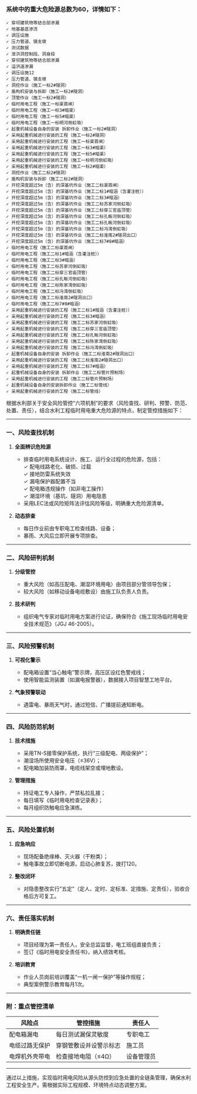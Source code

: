 ### **系统中的重大危险源总数为60，详情如下：**  
	✓ 穿坝建筑物等结合部渗漏
	✓ 地基基底渗流
	✓ 调压设施
	✓ 压力管道、镇支墩
	✓ 测试数据
	✓ 泄洪洞控制段、洞身段
	✓ 穿坝建筑物等结合部渗漏
	✓ 溢洪道渗漏
	✓ 调压设施12
	✓ 压力管道、镇支墩
	✓ 洞挖作业（施工一标2#隧洞）
	✓ 盾构机安装与拆卸（施工一标2#隧洞）
	✓ 顶管作业（施工一标2#隧洞）
	✓ 临时用电工程（施工一标渠首闸）
	✓ 临时用电工程（施工一标3#暗渠）
	✓ 临时用电工程（施工一标5#暗渠）
	✓ 临时用电工程（施工一标明河倒虹吸）
	✓ 起重机械设备自身的安装 拆卸作业（施工一标2#隧洞）
	✓ 采用起重机械进行安装的工程（施工一标2#隧洞）
	✓ 采用起重机械进行安装的工程（施工一标渠首闸）
	✓ 采用起重机械进行安装的工程（施工一标3#暗渠）
	✓ 采用起重机械进行安装的工程（施工一标5#暗渠）
	✓ 采用起重机械进行安装的工程（施工一标明河倒虹吸）
	✓ 采用起重机械进行安装的工程（施工一标2#暗渠）
	✓ 洞挖作业（施工二标2#隧洞）
	✓ 盾构机安装与拆卸（施工二标2#隧洞）
	✓ 开挖深度超过5m（含）的深基坑作业（施工二标渠首闸）
	✓ 开挖深度超过5m（含）的深基坑作业（施工二标1#暗涵（含灌注桩））
	✓ 开挖深度超过5m（含）的深基坑作业（施工二标3#暗涵）
	✓ 开挖深度超过5m（含）的深基坑作业（施工二标苏家河倒虹吸）
	✓ 开挖深度超过5m（含）的深基坑作业（施工二标穿三官庙顶管）
	✓ 开挖深度超过5m（含）的深基坑作业（施工二标孔畈河倒虹吸）
	✓ 开挖深度超过5m（含）的深基坑作业（施工二标孔畈河倒虹吸）
	✓ 开挖深度超过5m（含）的深基坑作业（施工二标冯湾倒虹吸）
	✓ 开挖深度超过5m（含）的深基坑作业（施工二标淮南2#隧洞出口）
	✓ 开挖深度超过5m（含）的深基坑作业（施工二标7#8#暗涵）
	✓ 临时用电工程（施工二标渠首闸）
	✓ 临时用电工程（施工二标1#暗涵（含灌注桩））
	✓ 临时用电工程（施工二标3#暗涵）
	✓ 临时用电工程（施工二标苏家河倒虹吸）
	✓ 临时用电工程（施工二标穿三官庙顶管）
	✓ 临时用电工程（施工二标孔畈河倒虹吸）
	✓ 临时用电工程（施工二标陈家湾倒虹吸）
	✓ 临时用电工程（施工二标冯湾倒虹吸）
	✓ 临时用电工程（施工二标淮南2#隧洞出口）
	✓ 临时用电工程（施工二标7#8#暗涵）
	✓ 采用起重机械进行安装的工程（施工二标1#暗涵（含灌注桩））
	✓ 采用起重机械进行安装的工程（施工二标3#暗涵）
	✓ 采用起重机械进行安装的工程（施工二标苏家河倒虹吸）
	✓ 采用起重机械进行安装的工程（施工二标穿三官庙顶管）
	✓ 采用起重机械进行安装的工程（施工二标孔畈河倒虹吸）
	✓ 采用起重机械进行安装的工程（施工二标陈家湾倒虹吸）
	✓ 采用起重机械进行安装的工程（施工二标冯湾倒虹吸）
	✓ 起重机械设备自身的安装 拆卸作业（施工二标淮南2#隧洞出口）
	✓ 采用起重机械进行安装的工程（施工二标淮南2#隧洞出口）
	✓ 采用起重机械进行安装的工程（施工二标7#暗涵）
	✓ 起重机械设备自身的安装 拆卸作业（施工二标管片预制场）
	✓ 采用起重机械进行安装的工程（施工二标管片预制场）
	✓ 起重机械设备自身的安装拆卸作业（施工二标管线）
	✓ 采用起重机械进行安装的工程（施工二标管线）



根据水利部关于安全风险管控“六项机制”的要求（风险查找、研判、预警、防范、处置、责任），结合水利工程临时用电重大危险源的特点，制定管控措施如下：

---

### **一、风险查找机制**
1. **全面辨识危险源**  
   - 排查临时用电系统设计、施工、运行全过程的危险源，包括：  
     ✓ 配电线路老化、破损、过载  
     ✓ 接地防雷系统失效  
     ✓ 漏电保护器配置不当  
     ✓ 配电箱违规操作（如非电工操作）  
     ✓ 潮湿环境（基坑、隧洞）用电隐患  
   - 采用LEC法或风险矩阵法评估风险等级，明确重大危险源清单。

2. **动态排查**  
   - 每日作业前由专职电工检查线路、设备；  
   - 暴雨、大风后立即开展专项排查。

---

### **二、风险研判机制**
1. **分级管控**  
   - 重大风险（如高压配电、潮湿环境用电）由项目部分管领导包保；  
   - 较大风险（如移动设备电缆敷设）由施工队负责人负责。

2. **技术研判**  
   - 组织电气专家对临时用电方案进行论证，确保符合《施工现场临时用电安全技术规范》（JGJ 46-2005）。

---

### **三、风险预警机制**
1. **可视化警示**  
   - 配电箱设置“当心触电”警示牌，高压区设红色警戒线；  
   - 使用智能监测装置（如漏电报警器），数据接入项目智慧工地平台。

2. **气象预警联动**  
   - 遇雷电、暴雨天气时，通过短信、广播提前通知断电。

---

### **四、风险防范机制**
1. **技术措施**  
   - 采用TN-S接零保护系统，执行“三级配电、两级保护”；  
   - 潮湿场所使用安全电压（≤36V）；  
   - 配电箱加装防雨罩，电缆线架空或埋地敷设。

2. **管理措施**  
   - 持证电工专人操作，严禁私拉乱接；  
   - 每日填写《临时用电检查记录表》；  
   - 每月组织防触电应急演练。

---

### **五、风险处置机制**
1. **应急响应**  
   - 现场配备绝缘棒、灭火器（干粉类）；  
   - 触电事故立即切断电源，启动心肺复苏，拨打120。

2. **整改闭环**  
   - 对隐患整改实行“五定”（定人、定时、定标准、定措施、定责任），验收合格后方可复工。

---

### **六、责任落实机制**
1. **明确责任链**  
   - 项目经理为第一责任人，安全总监监督，电工班组直接负责；  
   - 签订《临时用电安全责任书》，纳入绩效考核。

2. **培训教育**  
   - 作业人员岗前培训覆盖“一机一闸一保护”等操作规程；  
   - 典型案例警示教育每月1次。

---

### **附：重点管控清单**
| 风险点          | 管控措施                          | 责任人       |  
|-----------------|----------------------------------|-------------|  
| 配电箱漏电      | 每日测试漏保灵敏度               | 专职电工    |  
| 电缆过路无保护  | 穿钢管敷设并设警示标志           | 施工员      |  
| 电焊机外壳带电  | 检查接地电阻（≤4Ω）              | 设备管理员  |  

---

通过以上措施，实现临时用电风险从源头防控到应急处置的全链条管理，确保水利工程安全生产。需根据实际工程规模、环境特点动态调整方案。



